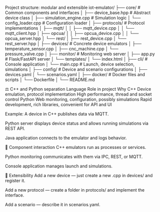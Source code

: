 
Project structure: modular and extensible
iot-emulator/
├── core/                      # Common components and interfaces
│   ├── device_base.hpp        # Abstract device class
│   ├── simulation_engine.cpp  # Simulation logic
│   └── config_loader.cpp      # Configuration loader
│
├── protocols/                # Protocol implementations
│   ├── mqtt/
│   │   ├── mqtt_device.cpp
│   │   └── mqtt_client.hpp
│   ├── opcua/
│   │   ├── opcua_device.cpp
│   │   └── opcua_server.hpp
│   └── rest/
│       ├── rest_device.cpp
│       └── rest_server.hpp
│
├── devices/                  # Concrete device emulators
│   ├── temperature_sensor.cpp
│   ├── cnc_machine.cpp
│   └── pressure_valve.cpp
│
├── monitor/                  # Monitoring web server
│   ├── app.py                # Flask/FastAPI server
│   └── templates/
│       └── index.html
│
├── cli/                      # Console application
│   └── main.cpp              # Launch, device selection, simulations
│
├── config/                   # Device and scenario configurations
│   ├── devices.yaml
│   └── scenarios.yaml
│
├── docker/                   # Docker files and scripts
│   └── Dockerfile
│
└── README.md

⚖️ C++ and Python separation
Language	Role in project	Why
C++	Device emulation, protocol implementation	High performance, thread and socket control
Python	Web monitoring, configuration, possibly simulations	Rapid development, rich libraries, convenient for API and UI

Example:
A device in C++ publishes data via MQTT.

Python server displays device status and allows running simulations via REST API.

Java application connects to the emulator and logs behavior.

🔄 Component interaction
C++ emulators run as processes or services.

Python monitoring communicates with them via IPC, REST, or MQTT.

Console application manages launch and simulations.

🧪 Extensibility
Add a new device — just create a new .cpp in devices/ and register it.

Add a new protocol — create a folder in protocols/ and implement the interface.

Add a scenario — describe it in scenarios.yaml.